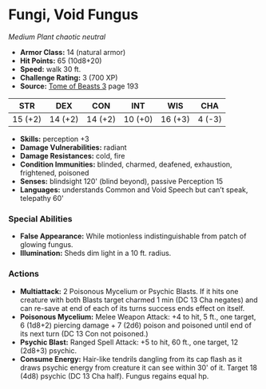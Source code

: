 # Fungi, Void Fungus

*Medium* *Plant* *chaotic neutral*

- **Armor Class:** 14 (natural armor)
- **Hit Points:** 65 (10d8+20)
- **Speed:** walk 30 ft.
- **Challenge Rating:** 3 (700 XP)
- **Source:** [Tome of Beasts 3](https://koboldpress.com/kpstore/product/tome-of-beasts-3-for-5th-edition/) page 193

| STR | DEX | CON | INT | WIS | CHA |
| --- | --- | --- | --- | --- | --- |
| 15 (+2) | 14 (+2) | 14 (+2) | 10 (+0) | 16 (+3) | 4 (-3) |

- **Skills:** perception +3
- **Damage Vulnerabilities:** radiant
- **Damage Resistances:** cold, fire
- **Condition Immunities:** blinded, charmed, deafened, exhaustion, frightened, poisoned
- **Senses:** blindsight 120' (blind beyond), passive Perception 15
- **Languages:** understands Common and Void Speech but can’t speak, telepathy 60'

### Special Abilities

- **False Appearance:** While motionless indistinguishable from patch of glowing fungus.
- **Illumination:** Sheds dim light in a 10 ft. radius.

### Actions

- **Multiattack:** 2 Poisonous Mycelium or Psychic Blasts. If it hits one creature with both Blasts target charmed 1 min (DC 13 Cha negates) and can re-save at end of each of its turns success ends effect on itself.
- **Poisonous Mycelium:** Melee Weapon Attack: +4 to hit, 5 ft., one target, 6 (1d8+2) piercing damage + 7 (2d6) poison and poisoned until end of its next turn (DC 13 Con not poisoned.)
- **Psychic Blast:** Ranged Spell Attack: +5 to hit, 60 ft., one target, 12 (2d8+3) psychic.
- **Consume Energy:** Hair-like tendrils dangling from its cap flash as it draws psychic energy from creature it can see within 30' of it. Target 18 (4d8) psychic (DC 13 Cha half). Fungus regains equal hp.


